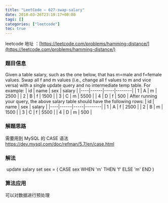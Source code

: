 ```yaml
---
title: "LeetCode — 627-swap-salary"
date: 2018-03-26T23:19:17+08:00
tags: []
categories: ["leetcode"]
toc: true
---
```


leetcode 地址 ：[https://leetcode.com/problems/hamming-distance/](https://leetcode.com/problems/hamming-distance/)

### 题目信息

Given a table salary, such as the one below, that has m=male and f=female values. Swap all f and m values (i.e., change all f values to m and vice versa) with a single update query and no intermediate temp table.
For example:
| id | name | sex | salary |
|----|------|-----|--------|
| 1  | A    | m   | 2500   |
| 2  | B    | f   | 1500   |
| 3  | C    | m   | 5500   |
| 4  | D    | f   | 500    |
After running your query, the above salary table should have the following rows:
| id | name | sex | salary |
|----|------|-----|--------|
| 1  | A    | f   | 2500   |
| 2  | B    | m   | 1500   |
| 3  | C    | f   | 5500   |
| 4  | D    | m   | 500    |

### 解题思路

需要用到 MySQL 的 CASE 语法 https://dev.mysql.com/doc/refman/5.7/en/case.html

### 解法

​	update salary set sex = ( CASE sex WHEN 'm' THEN 'f' ELSE 'm' END )

### 算法应用

可以对数据进行预处理